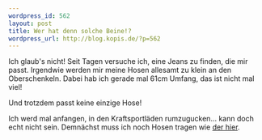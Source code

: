 ```yaml
--- 
wordpress_id: 562
layout: post
title: Wer hat denn solche Beine!?
wordpress_url: http://blog.kopis.de/?p=562
---
```

Ich glaub's nicht! Seit Tagen versuche ich, eine Jeans zu finden, die mir passt. Irgendwie werden mir meine Hosen allesamt zu klein an den Oberschenkeln. Dabei hab ich gerade mal 61cm Umfang, das ist nicht mal viel!

Und trotzdem passt keine einzige Hose!

Ich werd mal anfangen, in den Kraftsportläden rumzugucken... kann doch echt nicht sein. Demnächst muss ich noch Hosen tragen wie <a href="http://www.youtube.com/watch?v=WIHAkqCls4A">der hier</a>.
